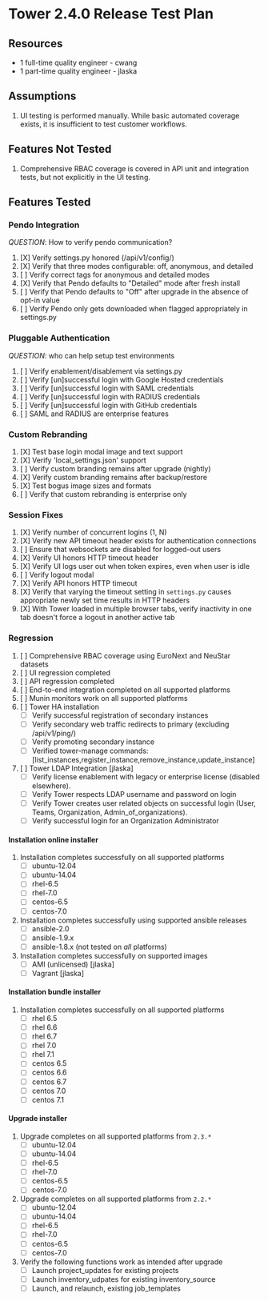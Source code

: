 # Tower 2.4.0 Release Test Plan

## Resources
* 1 full-time quality engineer - cwang
* 1 part-time quality engineer - jlaska

## Assumptions
1. UI testing is performed manually.  While basic automated coverage exists, it is insufficient to test customer workflows.

## Features Not Tested
1. Comprehensive RBAC coverage is covered in API unit and integration tests, but not explicitly in the UI testing.

## Features Tested

### Pendo Integration
*QUESTION*: How to verify pendo communication?

1. [X] Verify settings.py honored (/api/v1/config/)
1. [X] Verify that three modes configurable: off, anonymous, and detailed
1. [ ] Verify correct tags for anonymous and detailed modes
1. [X] Verify that Pendo defaults to "Detailed" mode after fresh install
1. [ ] Verify that Pendo defaults to "Off" after upgrade in the absence of opt-in value
1. [ ] Verify Pendo only gets downloaded when flagged appropriately in settings.py

### Pluggable Authentication
*QUESTION*: who can help setup test environments

 1. [ ] Verify enablement/disablement via settings.py
 1. [ ] Verify [un]successful login with Google Hosted credentials
 1. [ ] Verify [un]successful login with SAML credentials
 1. [ ] Verify [un]successful login with RADIUS credentials
 1. [ ] Verify [un]successful login with GitHub credentials
 1. [ ] SAML and RADIUS are enterprise features

### Custom Rebranding

1. [X] Test base login modal image and text support
1. [X] Verify 'local_settings.json' support
1. [ ] Verify custom branding remains after upgrade (nightly)
1. [X] Verify custom branding remains after backup/restore
1. [X] Test bogus image sizes and formats
1. [ ] Verify that custom rebranding is enterprise only

### Session Fixes

1. [X] Verify number of concurrent logins (1, N)
1. [X] Verify new API timeout header exists for authentication connections
1. [ ] Ensure that websockets are disabled for logged-out users
1. [X] Verify UI honors HTTP timeout header
1. [X] Verify UI logs user out when token expires, even when user is idle
1. [ ] Verify logout modal
1. [X] Verify API honors HTTP timeout
1. [X] Verify that varying the timeout setting in `settings.py` causes appropriate newly set time results in HTTP headers
1. [X] With Tower loaded in multiple browser tabs, verify inactivity in one tab doesn't force a logout in another active tab

### Regression
1. [ ] Comprehensive RBAC coverage using EuroNext and NeuStar datasets
1. [ ] UI regression completed
1. [ ] API regression completed
1. [ ] End-to-end integration completed on all supported platforms
1. [ ] Munin monitors work on all supported platforms
1. [ ] Tower HA installation
    * [ ] Verify successful registration of secondary instances
    * [ ] Verify secondary web traffic redirects to primary (excluding /api/v1/ping/)
    * [ ] Verify promoting secondary instance
    * [ ] Verified tower-manage commands: [list_instances,register_instance,remove_instance,update_instance]
1. [ ] Tower LDAP Integration [jlaska]
    * [ ] Verify license enablement with legacy or enterprise license (disabled elsewhere).
    * [ ] Verify Tower respects LDAP username and password on login
    * [ ] Verify Tower creates user related objects on successful login (User, Teams, Organization, Admin_of_organizations).
    * [ ] Verify successful login for an Organization Administrator

#### Installation online installer
1. Installation completes successfully on all supported platforms
    * [ ] ubuntu-12.04
    * [ ] ubuntu-14.04
    * [ ] rhel-6.5
    * [ ] rhel-7.0
    * [ ] centos-6.5
    * [ ] centos-7.0
1. Installation completes successfully using supported ansible releases
    * [ ] ansible-2.0
    * [ ] ansible-1.9.x
    * [ ] ansible-1.8.x (not tested on *all* platforms)
1. Installation completes successfully on supported images
    * [ ] AMI (unlicensed) [jlaska]
    * [ ] Vagrant [jlaska]

#### Installation bundle installer
1. Installation completes successfully on all supported platforms
    * [ ] rhel 6.5
    * [ ] rhel 6.6
    * [ ] rhel 6.7
    * [ ] rhel 7.0
    * [ ] rhel 7.1
    * [ ] centos 6.5
    * [ ] centos 6.6
    * [ ] centos 6.7
    * [ ] centos 7.0
    * [ ] centos 7.1

#### Upgrade installer
1. Upgrade completes on all supported platforms from `2.3.*`
    * [ ] ubuntu-12.04
    * [ ] ubuntu-14.04
    * [ ] rhel-6.5
    * [ ] rhel-7.0
    * [ ] centos-6.5
    * [ ] centos-7.0
1. Upgrade completes on all supported platforms from `2.2.*`
    * [ ] ubuntu-12.04
    * [ ] ubuntu-14.04
    * [ ] rhel-6.5
    * [ ] rhel-7.0
    * [ ] centos-6.5
    * [ ] centos-7.0
1. Verify the following functions work as intended after upgrade
    * [ ] Launch project_updates for existing projects
    * [ ] Launch inventory_udpates for existing inventory_source
    * [ ] Launch, and relaunch, existing job_templates
